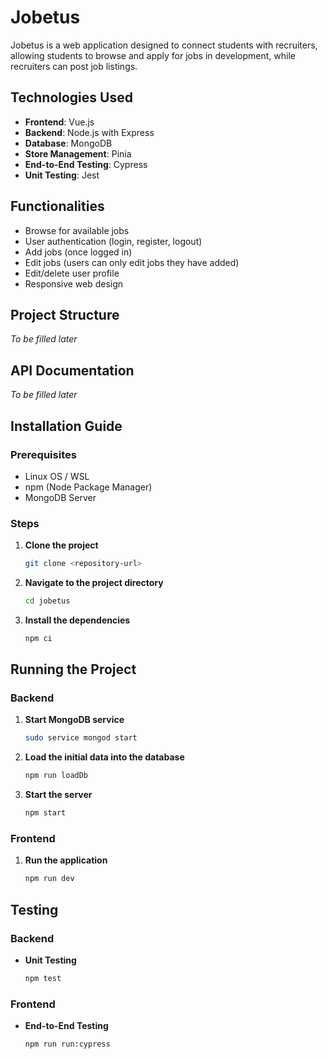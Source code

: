 # Jobetus

Jobetus is a web application designed to connect students with recruiters, allowing students to browse and apply for jobs in development, while recruiters can post job listings.

## Technologies Used
- **Frontend**: Vue.js
- **Backend**: Node.js with Express
- **Database**: MongoDB
- **Store Management**: Pinia
- **End-to-End Testing**: Cypress
- **Unit Testing**: Jest

## Functionalities
- Browse for available jobs
- User authentication (login, register, logout)
- Add jobs (once logged in)
- Edit jobs (users can only edit jobs they have added)
- Edit/delete user profile
- Responsive web design

## Project Structure
*To be filled later*

## API Documentation
*To be filled later*

## Installation Guide

### Prerequisites
- Linux OS / WSL
- npm (Node Package Manager)
- MongoDB Server

### Steps
1. **Clone the project**
   ```bash
   git clone <repository-url>
   ```
2. **Navigate to the project directory**
   ```bash
   cd jobetus
   ```
3. **Install the dependencies**
   ```bash
   npm ci
   ```

## Running the Project

### Backend
1. **Start MongoDB service**
   ```bash
   sudo service mongod start
   ```
2. **Load the initial data into the database**
   ```bash
   npm run loadDb
   ```
3. **Start the server**
   ```bash
   npm start
   ```

### Frontend
1. **Run the application**
   ```bash
   npm run dev
   ```

## Testing

### Backend
- **Unit Testing**
  ```bash
  npm test
  ```

### Frontend
- **End-to-End Testing**
  ```bash
  npm run run:cypress
  ```
